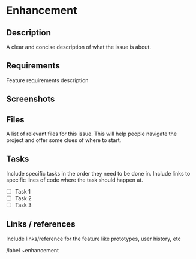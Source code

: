 # Enhancement

## Description
A clear and concise description of what the issue is about.

## Requirements
Feature requirements description


## Screenshots


## Files
A list of relevant files for this issue. This will help people navigate the project and offer some clues of where to start.


## Tasks
Include specific tasks in the order they need to be done in. Include links to specific lines of code where the task should happen at.
- [ ] Task 1
- [ ] Task 2
- [ ] Task 3

## Links / references
Include links/reference for the feature like prototypes, user history, etc




/label ~enhancement





